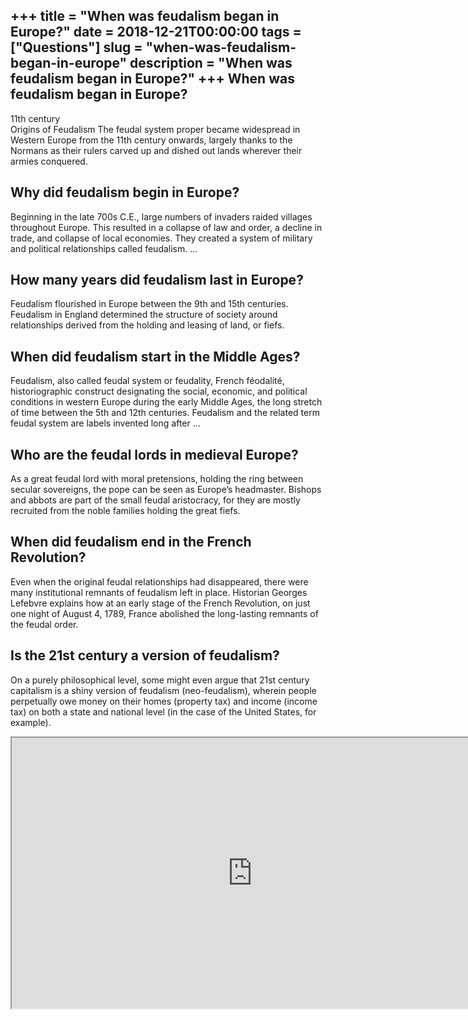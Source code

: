 +++
title = "When was feudalism began in Europe?"
date = 2018-12-21T00:00:00
tags = ["Questions"]
slug = "when-was-feudalism-began-in-europe"
description = "When was feudalism began in Europe?"
+++
When was feudalism began in Europe?
-----------------------------------

11th century  
Origins of Feudalism The feudal system proper became widespread in Western Europe from the 11th century onwards, largely thanks to the Normans as their rulers carved up and dished out lands wherever their armies conquered.

Why did feudalism begin in Europe?
----------------------------------

Beginning in the late 700s C.E., large numbers of invaders raided villages throughout Europe. This resulted in a collapse of law and order, a decline in trade, and collapse of local economies. They created a system of military and political relationships called feudalism. …

How many years did feudalism last in Europe?
--------------------------------------------

Feudalism flourished in Europe between the 9th and 15th centuries. Feudalism in England determined the structure of society around relationships derived from the holding and leasing of land, or fiefs.

When did feudalism start in the Middle Ages?
--------------------------------------------

Feudalism, also called feudal system or feudality, French féodalité, historiographic construct designating the social, economic, and political conditions in western Europe during the early Middle Ages, the long stretch of time between the 5th and 12th centuries. Feudalism and the related term feudal system are labels invented long after …

Who are the feudal lords in medieval Europe?
--------------------------------------------

As a great feudal lord with moral pretensions, holding the ring between secular sovereigns, the pope can be seen as Europe’s headmaster. Bishops and abbots are part of the small feudal aristocracy, for they are mostly recruited from the noble families holding the great fiefs.

When did feudalism end in the French Revolution?
------------------------------------------------

Even when the original feudal relationships had disappeared, there were many institutional remnants of feudalism left in place. Historian Georges Lefebvre explains how at an early stage of the French Revolution, on just one night of August 4, 1789, France abolished the long-lasting remnants of the feudal order.

Is the 21st century a version of feudalism?
-------------------------------------------

On a purely philosophical level, some might even argue that 21st century capitalism is a shiny version of feudalism (neo-feudalism), wherein people perpetually owe money on their homes (property tax) and income (income tax) on both a state and national level (in the case of the United States, for example).

<iframe allow="accelerometer; autoplay; clipboard-write; encrypted-media; gyroscope; picture-in-picture" allowfullscreen="" class="__youtube_prefs__  epyt-is-override  no-lazyload" data-no-lazy="1" data-origheight="433" data-origwidth="770" data-skipgform_ajax_framebjll="" height="433" id="_ytid_78240" loading="lazy" src="https://www.youtube.com/embed/rNCw2MOfnLQ?enablejsapi=1&autoplay=0&cc_load_policy=0&cc_lang_pref=&iv_load_policy=1&loop=0&modestbranding=0&rel=1&fs=1&playsinline=0&autohide=2&theme=dark&color=red&controls=1&" title="YouTube player" width="770"></iframe>